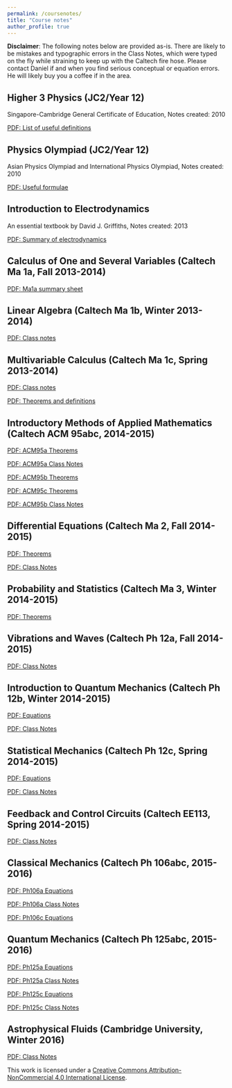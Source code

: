 ```yaml
---
permalink: /coursenotes/
title: "Course notes"
author_profile: true
---
```


**Disclaimer**: The following notes below are provided as-is. There are likely to be mistakes and typographic errors in the Class Notes, which were typed on the fly while straining to keep up with the Caltech fire hose. Please contact Daniel if and when you find serious conceptual or equation errors. He will likely buy you a coffee if in the area.


## Higher 3 Physics (JC2/Year 12)
Singapore-Cambridge General Certificate of Education, Notes created: 2010

[PDF: List of useful definitions](https://danlimsw.github.io/files/notes/2010_h3_physics_definitions.pdf)

## Physics Olympiad (JC2/Year 12)

Asian Physics Olympiad and International Physics Olympiad, Notes created: 2010

[PDF: Useful formulae](https://danlimsw.github.io/files/notes/2010_physics_olympiad_notes.pdf)

## Introduction to Electrodynamics

An essential textbook by David J. Griffiths, Notes created: 2013

[PDF: Summary of electrodynamics](https://danlimsw.github.io/files/notes/2013_electrodynamics_notes.pdf)

## Calculus of One and Several Variables (Caltech Ma 1a, Fall 2013-2014)

[PDF: Ma1a summary sheet](https://danlimsw.github.io/files/notes/2013_ma1a_summary_sheet.pdf)

## Linear Algebra (Caltech Ma 1b, Winter 2013-2014)

[PDF: Class notes](https://danlimsw.github.io/files/notes/2014_ma1b_notes.pdf)


## Multivariable Calculus (Caltech Ma 1c, Spring 2013-2014)

[PDF: Class notes](https://danlimsw.github.io/files/notes/2014_ma1c_class_notes_updated.pdf)

[PDF: Theorems and definitions](https://danlimsw.github.io/files/notes/2014_ma1c_apostol_notes.pdf)

## Introductory Methods of Applied Mathematics (Caltech ACM 95abc, 2014-2015)

[PDF: ACM95a Theorems](https://danlimsw.github.io/files/notes/2014_acm95a_own_notes.pdf)

[PDF: ACM95a Class Notes](https://danlimsw.github.io/files/notes/2014_acm95a_class_notes.pdf)

[PDF: ACM95b Theorems](https://danlimsw.github.io/files/notes/2015_acm95b_book_notes.pdf)

[PDF: ACM95c Theorems](https://danlimsw.github.io/files/notes/2015_acm95c_book_notes.pdf)

[PDF: ACM95b Class Notes](https://danlimsw.github.io/files/notes/2015_acm95c_class_notes.pdf)

## Differential Equations (Caltech Ma 2, Fall 2014-2015)

[PDF: Theorems](https://danlimsw.github.io/files/notes/2014_ma2_book_notes.pdf)

[PDF: Class Notes](https://danlimsw.github.io/files/notes/2014_ma2_class_notes.pdf)

## Probability and Statistics (Caltech Ma 3, Winter 2014-2015)

[PDF: Theorems](https://danlimsw.github.io/files/notes/2015_ma3_book_notes.pdf)

## Vibrations and Waves (Caltech Ph 12a, Fall 2014-2015)

[PDF: Class Notes](https://danlimsw.github.io/files/notes/2014_ph_12_a_class_notes.pdf)

## Introduction to Quantum Mechanics (Caltech Ph 12b, Winter 2014-2015)

[PDF: Equations](https://danlimsw.github.io/files/notes/2015_ph12b_book_notes.pdf)

[PDF: Class Notes](https://danlimsw.github.io/files/notes/2015_ph_12b_class_notes.pdf)

## Statistical Mechanics (Caltech Ph 12c, Spring 2014-2015)

[PDF: Equations](https://danlimsw.github.io/files/notes/2015_ph12c_book_notes.pdf)

[PDF: Class Notes](https://danlimsw.github.io/files/notes/2015_ph12c_class_notes.pdf)

## Feedback and Control Circuits (Caltech EE113, Spring 2014-2015)

[PDF: Class Notes](https://danlimsw.github.io/files/notes/2015_ee113_book_notes.pdf)

## Classical Mechanics (Caltech Ph 106abc, 2015-2016)

[PDF: Ph106a Equations](https://danlimsw.github.io/files/notes/2015_ph106a_book_notes.pdf)

[PDF: Ph106a Class Notes](https://danlimsw.github.io/files/notes/2015_ph106a_class_notes.pdf)

[PDF: Ph106c Equations](https://danlimsw.github.io/files/notes/2016_ph106c_book_notes.pdf)

## Quantum Mechanics (Caltech Ph 125abc, 2015-2016)

[PDF: Ph125a Equations](https://danlimsw.github.io/files/notes/2015_ph125a_book_notes.pdf)

[PDF: Ph125a Class Notes](https://danlimsw.github.io/files/notes/2015_ph125a_class_notes.pdf)

[PDF: Ph125c Equations](https://danlimsw.github.io/files/notes/2016_ph125c_book_notes.pdf)

[PDF: Ph125c Class Notes](https://danlimsw.github.io/files/notes/2016_ph125c_class_notes.pdf)

## Astrophysical Fluids (Cambridge University, Winter 2016)

[PDF: Class Notes](https://danlimsw.github.io/files/notes/2016_astrophysical_fluids_notes.pdf)

This work is licensed under a [Creative Commons Attribution-NonCommercial 4.0 International License](https://creativecommons.org/licenses/by-nc/4.0/).
